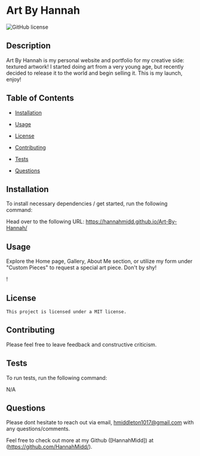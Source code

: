 # Art By Hannah
  ![GitHub license](https://img.shields.io/badge/license-MIT-blue.svg)
  
  ## Description
  
  Art By Hannah is my personal website and portfolio for my creative side: textured artwork! I started doing art from a very young age, but recently decided to release it to the world and begin selling it. This is my launch, enjoy! 

## Table of Contents 

* [Installation](#installation)

* [Usage](#usage)

* [License](#license)

* [Contributing](#Contributions)

* [Tests](#test)

* [Questions](#questions)

## Installation

To install necessary dependencies / get started, run the following command:


Head over to the following URL: https://hannahmidd.github.io/Art-By-Hannah/


## Usage

Explore the Home page, Gallery, About Me section, or utilize my form under "Custom Pieces" to request a special art piece. Don't by shy!

!

## License

    This project is licensed under a MIT license.
  
## Contributing

Please feel free to leave feedback and constructive criticism. 

## Tests

To run tests, run the following command:


N/A


## Questions

Please dont hesitate to reach out via email, hmiddleton1017@gmail.com with any questions/comments.

Feel free to check out more at my Github ([HannahMidd]) at 
(https://github.com/HannahMidd/).

